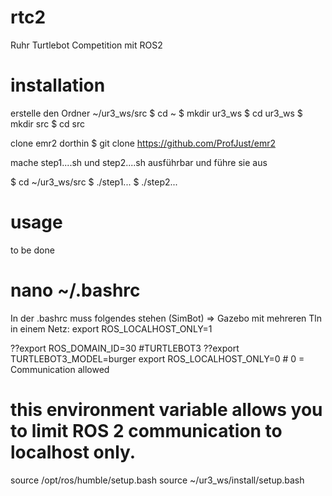 # rtc2
Ruhr Turtlebot Competition mit ROS2

# installation
erstelle den Ordner  ~/ur3_ws/src
  $ cd ~
  $ mkdir ur3_ws
  $ cd ur3_ws
  $ mkdir src
  $ cd src

clone emr2 dorthin
  $ git clone https://github.com/ProfJust/emr2
  

mache step1....sh und step2....sh ausführbar
und führe sie aus

$ cd ~/ur3_ws/src
$ ./step1...
$ ./step2...

# usage
to be done

# nano ~/.bashrc

In der .bashrc muss folgendes stehen (SimBot)
 => Gazebo mit mehreren Tln in einem Netz:  export ROS_LOCALHOST_ONLY=1  

??export ROS_DOMAIN_ID=30 #TURTLEBOT3
??export TURTLEBOT3_MODEL=burger
export ROS_LOCALHOST_ONLY=0  # 0 = Communication allowed
# this environment variable allows you to limit ROS 2 communication to localhost only.
source /opt/ros/humble/setup.bash
source ~/ur3_ws/install/setup.bash



